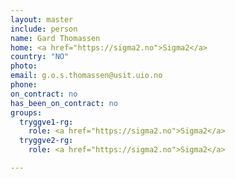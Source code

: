 ```yaml
---
layout: master
include: person
name: Gard Thomassen
home: <a href="https://sigma2.no">Sigma2</a>
country: "NO"
photo:
email: g.o.s.thomassen@usit.uio.no
phone:
on_contract: no
has_been_on_contract: no
groups:
  tryggve1-rg:
    role: <a href="https://sigma2.no">Sigma2</a>
  tryggve2-rg:
    role: <a href="https://sigma2.no">Sigma2</a>

---
```

